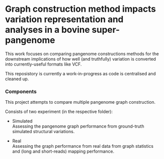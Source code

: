 # Graph construction method impacts variation representation and analyses in a bovine super-pangenome

This work focuses on comparing pangenome constructions methods for the downstream implications of how well (and truthfully) variation is converted into currently-useful formats like VCF.

This reposistory is currently a work-in-progress as code is centralised and cleaned up.

### Components

This project attempts to compare multiple pangenome graph construction.     

Consists of two experiment (in the respective folder):

- Simulated     
Assessing the pangenome graph performance from ground-truth simulated structural variations. 

- Real      
Assessing the graph performance from real data from graph statistics and (long and short-reads) mapping performance. 




